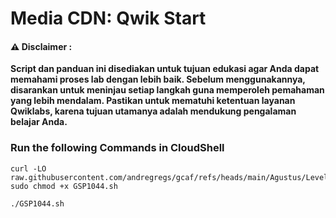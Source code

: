 #  Media CDN: Qwik Start


#### ⚠️ Disclaimer :
**Script dan panduan ini disediakan untuk tujuan edukasi agar Anda dapat memahami proses lab dengan lebih baik. Sebelum menggunakannya, disarankan untuk meninjau setiap langkah guna memperoleh pemahaman yang lebih mendalam. Pastikan untuk mematuhi ketentuan layanan Qwiklabs, karena tujuan utamanya adalah mendukung pengalaman belajar Anda.**

### Run the following Commands in CloudShell 

```
curl -LO raw.githubusercontent.com/andregregs/gcaf/refs/heads/main/Agustus/Level%202/Media%20CDN%20Qwik%20Start/GSP1044.sh
sudo chmod +x GSP1044.sh

./GSP1044.sh
```